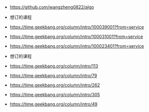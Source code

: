 * https://github.com/wangzheng0822/algo

* 想订的课程
* https://time.geekbang.org/column/intro/100039001?from=service
* https://time.geekbang.org/column/intro/100031001?from=service
* https://time.geekbang.org/column/intro/100023401?from=service



* 想订的课程
* https://time.geekbang.org/column/intro/113
* https://time.geekbang.org/column/intro/79
* https://time.geekbang.org/column/intro/262
* https://time.geekbang.org/column/intro/305
* https://time.geekbang.org/column/intro/49
